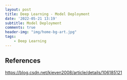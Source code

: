 ```yaml
---
layout: post
title: Deep Learning - Model Deployment
date: '2022-05-21 13:19'
subtitle: Model Deployment
comments: true
header-img: "img/home-bg-art.jpg"
tags:
    - Deep Learning
---
```


## References

<https://blog.csdn.net/kieven2008/article/details/106185121>
